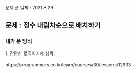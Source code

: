 문제 푼 날짜 : 2021.8.29

<h2>문제 : 정수 내림차순으로 배치하기</h2>

<h3>내가 푼 방식</h3>
<div>1. 간단한 로직이기에 생략.</div>
<br>
https://programmers.co.kr/learn/courses/30/lessons/12933